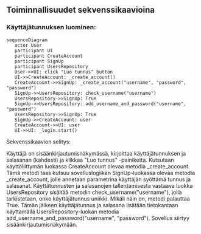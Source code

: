## Toiminnallisuudet sekvenssikaavioina

### Käyttäjätunnuksen luominen:

```mermaid
sequenceDiagram
   actor User
   participant UI
   participant CreateAccount
   participant SignUp
   participant UsersRepository
   User->>UI: click "Luo tunnus" button
   UI->>CreateAccount: _create_account()
   CreateAccount->>SignUp: _create_account("username", "password", "password")
   SignUp->>UsersRepository: check_username("username")
   UsersRepository->>SignUp: True
   SignUp->>UsersRepository: add_username_and_password("username", "password")
   UsersRepository->>SignUp: True
   SignUp->>CreateAccount: user
   CreateAccount->>UI: user
   UI->>UI: _login.start()
```
Sekvenssikaavion selitys:

Käyttäjä on sisäänkirjautumisnäkymässä, kirjoittaa käyttäjätunnuksen ja salasanan (kahdesti) ja klikkaa "Luo tunnus" -painiketta. Kutsutaan käyttöliittymän luokassa CreateAccount olevaa metodia _create_account. Tämä metodi taas kutsuu sovelluslogiikan SignUp-luokassa olevaa metodia _create_account, jolle annetaan parametrina käyttäjän syöttämä tunnus ja salasanat. Käyttätunnusten ja salasanojen tallentamisesta vastaava luokka UsersRepository sisältää metodin check_username("username"), jolla tarkistetaan, onko käyttäjätunnus uniikki. Mikäli näin on, metodi palauttaa True. Tämän jälkeen käyttäjätunnus ja salasana lisätään tietokantaan käyttämällä UsersRepository-luokan metodia add_username_and_password("username", "password"). Sovellus siirtyy sisäänkirjautumisnäkymään.
